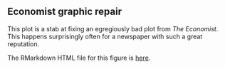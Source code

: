## Economist graphic repair

This plot is a stab at fixing an egregiously bad plot from <i>The Economist</i>. This happens surprisingly often for a newspaper with such a great reputation.

The RMarkdown HTML file for this figure is <a href="https://rawgit.com/edwcarney/Basic-R-Graphics/master/Economist/FixEconomistPlot.html" target="_blank">here</a>.